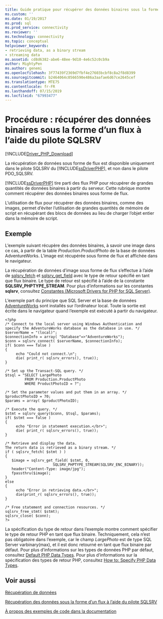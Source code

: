 ```yaml
---
title: Guide pratique pour récupérer des données binaires sous la forme d’un flux à l’aide du pilote SQLSRV | Microsoft Docs
ms.custom: ''
ms.date: 01/19/2017
ms.prod: sql
ms.prod_service: connectivity
ms.reviewer: ''
ms.technology: connectivity
ms.topic: conceptual
helpviewer_keywords:
- retrieving data, as a binary stream
- streaming data
ms.assetid: cd8d6382-abe6-48ee-9d10-4e6c52c0cb9a
author: MightyPen
ms.author: genemi
ms.openlocfilehash: 3f77439f2369d7fbf4e27603bcbf8c8a2f8d8399
ms.sourcegitcommit: b2464064c0566590e486a3aafae6d67ce2645cef
ms.translationtype: MTE75
ms.contentlocale: fr-FR
ms.lasthandoff: 07/15/2019
ms.locfileid: "67993477"
---
```

# <a name="how-to-retrieve-binary-data-as-a-stream-using-the-sqlsrv-driver"></a>Procédure : récupérer des données binaires sous la forme d’un flux à l’aide du pilote SQLSRV
[!INCLUDE[Driver_PHP_Download](../../includes/driver_php_download.md)]

La récupération de données sous forme de flux est disponible uniquement dans le pilote SQLSRV du [!INCLUDE[ssDriverPHP](../../includes/ssdriverphp_md.md)], et non dans le pilote PDO_SQLSRV.  
  
[!INCLUDE[ssDriverPHP](../../includes/ssdriverphp_md.md)] tire parti des flux PHP pour récupérer de grandes quantités de données binaires à partir du serveur. Cette rubrique montre comment récupérer des données binaires sous forme de flux.  
  
L’utilisation de flux pour récupérer des données binaires, comme des images, permet d’éviter l’utilisation de grandes quantités de mémoire de script en récupérant des blocs de données au lieu de charger l’objet entier dans la mémoire de script.  
  
## <a name="example"></a>Exemple  
L’exemple suivant récupère des données binaires, à savoir une image dans ce cas, à partir de la table *Production.ProductPhoto* de la base de données AdventureWorks. L’image est récupérée sous forme de flux et affichée dans le navigateur.  
  
La récupération de données d’image sous forme de flux s’effectue à l’aide de [sqlsrv_fetch](../../connect/php/sqlsrv-fetch.md) et [sqlsrv_get_field](../../connect/php/sqlsrv-get-field.md) avec le type de retour spécifié en tant que flux binaire. Le type de retour est spécifié à l’aide de la constante **SQLSRV_PHPTYPE_STREAM**. Pour plus d’informations sur les constantes **sqlsrv**, consultez [Constantes &#40;Microsoft Drivers for PHP for SQL Server&#41;](../../connect/php/constants-microsoft-drivers-for-php-for-sql-server.md).  
  
L’exemple part du principe que SQL Server et la base de données [AdventureWorks](https://github.com/Microsoft/sql-server-samples/tree/master/samples/databases/adventure-works) sont installés sur l’ordinateur local. Toute la sortie est écrite dans le navigateur quand l’exemple est exécuté à partir du navigateur.  
  
```  
<?php  
/* Connect to the local server using Windows Authentication and  
specify the AdventureWorks database as the database in use. */  
$serverName = "(local)";  
$connectionInfo = array( "Database"=>"AdventureWorks");  
$conn = sqlsrv_connect( $serverName, $connectionInfo);  
if( $conn === false )  
{  
     echo "Could not connect.\n";  
     die( print_r( sqlsrv_errors(), true));  
}  
  
/* Set up the Transact-SQL query. */  
$tsql = "SELECT LargePhoto   
         FROM Production.ProductPhoto   
         WHERE ProductPhotoID = ?";  
  
/* Set the parameter values and put them in an array. */  
$productPhotoID = 70;  
$params = array( $productPhotoID);  
  
/* Execute the query. */  
$stmt = sqlsrv_query($conn, $tsql, $params);  
if( $stmt === false )  
{  
     echo "Error in statement execution.</br>";  
     die( print_r( sqlsrv_errors(), true));  
}  
  
/* Retrieve and display the data.  
The return data is retrieved as a binary stream. */  
if ( sqlsrv_fetch( $stmt ) )  
{  
   $image = sqlsrv_get_field( $stmt, 0,   
                      SQLSRV_PHPTYPE_STREAM(SQLSRV_ENC_BINARY));  
   header("Content-Type: image/jpg");  
   fpassthru($image);  
}  
else  
{  
     echo "Error in retrieving data.</br>";  
     die(print_r( sqlsrv_errors(), true));  
}  
  
/* Free statement and connection resources. */  
sqlsrv_free_stmt( $stmt);  
sqlsrv_close( $conn);  
?>  
```  
  
La spécification du type de retour dans l’exemple montre comment spécifier le type de retour PHP en tant que flux binaire. Techniquement, cela n’est pas obligatoire dans l’exemple, car le champ *LargePhoto* est de type SQL Server varbinary(max), et il est donc retourné en tant que flux binaire par défaut. Pour plus d’informations sur les types de données PHP par défaut, consultez [Default PHP Data Types](../../connect/php/default-php-data-types.md). Pour plus d’informations sur la spécification des types de retour PHP, consultez [How to: Specify PHP Data Types](../../connect/php/how-to-specify-php-data-types.md).  
  
## <a name="see-also"></a>Voir aussi  
[Récupération de données](../../connect/php/retrieving-data.md)

[Récupération des données sous la forme d’un flux à l’aide du pilote SQLSRV](../../connect/php/retrieving-data-as-a-stream-using-the-sqlsrv-driver.md)

[À propos des exemples de code dans la documentation](../../connect/php/about-code-examples-in-the-documentation.md)  
  
